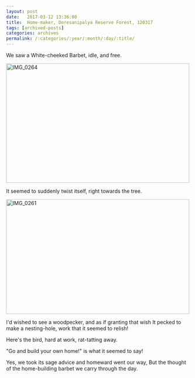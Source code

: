 ```yaml
---
layout: post
date:	2017-03-12 13:36:00
title:  Home-maker, Doresanipalya Reserve Forest, 120317
tags: [archived-posts]
categories: archives
permalink: /:categories/:year/:month/:day/:title/
---
```

We saw a White-cheeked Barbet, idle, and free.

<a data-flickr-embed="true" href="https://www.flickr.com/photos/86494503@N00/33262966081/in/album-72157679395401921/" title="IMG_0264"><img src="https://c1.staticflickr.com/1/757/33262966081_21e821c767.jpg" width="500" height="327" alt="IMG_0264"></a>

It seemed to suddenly twist itself, right towards the tree.

<a data-flickr-embed="true" href="https://www.flickr.com/photos/86494503@N00/33262963391/in/album-72157679395401921/" title="IMG_0261"><img src="https://c1.staticflickr.com/3/2919/33262963391_8cf314d9a6.jpg" width="500" height="314" alt="IMG_0261"></a>

I'd wished to see a woodpecker, and as if granting that wish
It pecked to make a nesting-hole, work that it seemed to relish!

Here's the bird, hard at work, rat-tatting away. 

<lj-embed id="1437"/>

"Go and build your own home!" is what it seemed to say!

Yes, we took its sage advice and homeward went our way,
But the thought of the home-building barbet we carry through the day.
